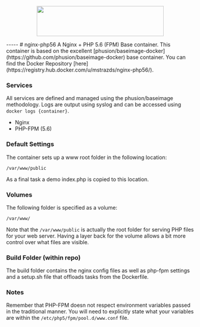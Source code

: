 <p align="center">
  <a href="http://docker.io">
    <img height="81" width="341" src="http://upload.wikimedia.org/wikipedia/commons/7/79/Docker_(container_engine)_logo.png">
  </a>
</p>
-----
# nginx-php56
A Nginx + PHP 5.6 (FPM) Base container. This container is based on the excellent [phusion/baseimage-docker](https://github.com/phusion/baseimage-docker) base container. You can find the Docker Repository [here](https://registry.hub.docker.com/u/mstrazds/nginx-php56/).

### Services
All services are defined and managed using the phusion/baseimage methodology. Logs are output using syslog and can be accessed using ``docker logs {container}``.

* Nginx
* PHP-FPM (5.6)

### Default Settings
The container sets up a www root folder in the following location:

``/var/www/public``

As a final task a demo index.php is copied to this location.

### Volumes
The following folder is specified as a volume:

``/var/www/``

Note that the ``/var/www/public`` is actually the root folder for serving PHP files for your web server. Having a layer back for the volume allows a bit more control over what files are visible.

### Build Folder (within repo)
The build folder contains the nginx config files as well as php-fpm settings and a setup.sh file that offloads tasks from the Dockerfile.

### Notes
Remember that PHP-FPM doesn not respect environment variables passed in the traditional manner. You will need to explicitly state what your variables are within the ``/etc/php5/fpm/pool.d/www.conf`` file.
